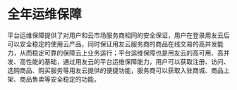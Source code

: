 # 全年运维保障

平台运维保障提供了对用户和云市场服务商相同的安全保证，用户在登录用友云后可以安全稳定的使用云产品，同时保证用友云服务商的商品在线交易的高并发能力，从而稳定可靠的保障云上业务运行；平台运维保障也是用友云的高可用、高并发、高性能的基础，通过用友云的平台运维保障能力，用户可以获取注册、访问、选购商品、购买服务等用友云提供的便捷功能，服务商可以获取入驻商城、商品上架、商品售卖等安全稳定的功能。



